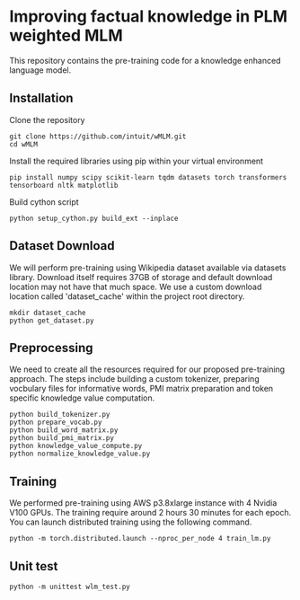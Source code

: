 # Improving factual knowledge in PLM weighted MLM

This repository contains the pre-training code for a knowledge enhanced language model. 

## Installation

Clone the repository
```
git clone https://github.com/intuit/wMLM.git
cd wMLM
```

Install the required libraries using pip within your virtual environment

```
pip install numpy scipy scikit-learn tqdm datasets torch transformers tensorboard nltk matplotlib
```

Build cython script
```
python setup_cython.py build_ext --inplace
```

## Dataset Download
We will perform pre-training using Wikipedia dataset available via datasets library. Download itself requires 37GB of storage and default download location may not have that much space. We use a custom download location called 'dataset_cache' within the project root directory.

```
mkdir dataset_cache
python get_dataset.py
```

## Preprocessing
We need to create all the resources required for our proposed pre-training approach. The steps include building a custom tokenizer, preparing vocbulary files for informative words, PMI matrix preparation and token specific knowledge value computation.

```
python build_tokenizer.py
python prepare_vocab.py
python build_word_matrix.py
python build_pmi_matrix.py	
python knowledge_value_compute.py
python normalize_knowledge_value.py
```

## Training 

We performed pre-training using AWS p3.8xlarge instance with 4 Nvidia V100 GPUs. The training require around 2 hours 30 minutes for each epoch. You can launch distributed training using the following command.

```
python -m torch.distributed.launch --nproc_per_node 4 train_lm.py
```

## Unit test

```
python -m unittest wlm_test.py
```